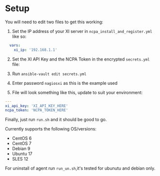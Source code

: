 # Setup

You will need to edit two files to get this working:

1.  Set the IP address of your XI server in `ncpa_install_and_register.yml` like so:

```yml
  vars:
    xi_ip: '192.168.1.1'
```

2.  Set the XI API Key and the NCPA Token in the encrypted `secrets.yml` file:

  1.  Run `ansible-vault edit secrets.yml`
  2.  Enter password `nagiosxi` as this is the example used
  3.  File will look something like this, update to suit your environment:

```yml
---
xi_api_key: 'XI_API_KEY_HERE'
ncpa_token: 'NCPA_TOKEN_HERE'
```

Finally, just run `run.sh` and it should be good to go.

Currently supports the following OS/versions:

- CentOS 6
- CentOS 7
- Debian 9
- Ubuntu 17
- SLES 12


For uninstall of agent run `run_un.sh`,it's tested for ubunutu and debian only.

